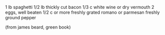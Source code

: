 1 lb spaghetti
1/2 lb thickly cut bacon
1/3 c white wine or dry vermouth
2 eggs, well beaten
1/2 c or more freshly grated romano or parmesan
freshly ground pepper

(from james beard, green book)
